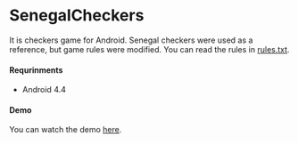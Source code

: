 # SenegalCheckers
It is checkers game for Android. Senegal checkers were used as a reference, but game rules were modified. You can read the rules in [rules.txt](https://github.com/ppzhuk/SenegalCheckers/blob/master/rules.txt).

#### Requrinments
* Android 4.4

#### Demo
You can watch the demo [here](http://www.youtube.com/watch?v=t63-YJ5vgh8).
